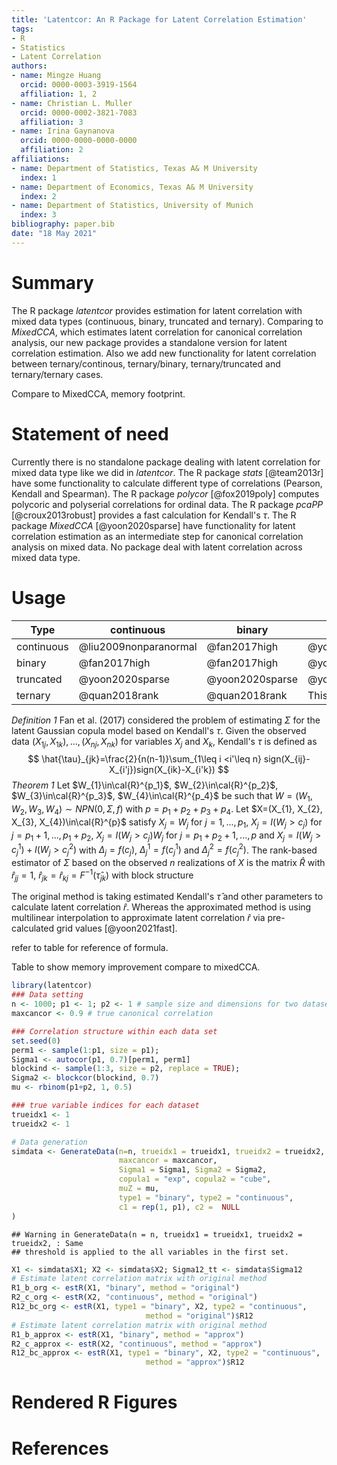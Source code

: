 ```yaml
---
title: 'Latentcor: An R Package for Latent Correlation Estimation'
tags:
- R
- Statistics
- Latent Correlation
authors:
- name: Mingze Huang
  orcid: 0000-0003-3919-1564
  affiliation: 1, 2
- name: Christian L. Muller
  orcid: 0000-0002-3821-7083
  affiliation: 3
- name: Irina Gaynanova
  orcid: 0000-0000-0000-0000
  affiliation: 2
affiliations:
- name: Department of Statistics, Texas A& M University
  index: 1
- name: Department of Economics, Texas A& M University
  index: 2
- name: Department of Statistics, University of Munich
  index: 3
bibliography: paper.bib
date: "18 May 2021"
---
```


# Summary

The R package *latentcor* provides estimation for latent correlation with mixed data types (continuous, binary, truncated and ternary). Comparing to *MixedCCA*, which estimates latent correlation for canonical correlation analysis, our new package provides a standalone version for latent correlation estimation. Also we add new functionality for latent correlation between ternary/continous, ternary/binary, ternary/truncated and ternary/ternary cases.


Compare to MixedCCA, memory footprint.

# Statement of need
Currently there is no standalone package dealing with latent correlation for mixed data type like we did in *latentcor*. The R package *stats* [@team2013r] have some functionality to calculate different type of correlations (Pearson, Kendall and Spearman). The R package *polycor* [@fox2019poly] computes polycoric and polyserial correlations for ordinal data. The R package *pcaPP* [@croux2013robust] provides a fast calculation for Kendall's $\tau$. The R package *MixedCCA* [@yoon2020sparse] have functionality for latent correlation estimation as an intermediate step for canonical correlation analysis on mixed data.
No package deal with latent correlation across mixed data type.

# Usage
 
 |Type | continuous | binary | truncated | ternary |
|-----|----------|----------|----------|----------|
|continuous | @liu2009nonparanormal | @fan2017high | @yoon2020sparse | @quan2018rank |
|binary | @fan2017high | @fan2017high | @yoon2020sparse | @quan2018rank |
|truncated | @yoon2020sparse | @yoon2020sparse | @yoon2020sparse | This paper |
|ternary | @quan2018rank | @quan2018rank | This paper | @quan2018rank |
 
*Definition 1* Fan et al. (2017) considered the problem of estimating $\Sigma$ for the latent Gaussian copula model based on Kendall's $\tau$. Given the observed data $(X_{1j}, X_{1k}), ..., (X_{nj}, X_{nk})$ for variables $X_{j}$ and $X_{k}$, Kendall's $\tau$ is defined as
$$
\hat{\tau}_{jk}=\frac{2}{n(n-1)}\sum_{1\leq i <i'\leq n} sign(X_{ij}-X_{i'j})sign(X_{ik}-X_{i'k})
$$
*Theorem 1* Let $W_{1}\in\cal{R}^{p_1}$, $W_{2}\in\cal{R}^{p_2}$, $W_{3}\in\cal{R}^{p_3}$, $W_{4}\in\cal{R}^{p_4}$ be such that $W=(W_{1}, W_{2}, W_{3}, W_{4})\sim NPN(0,\Sigma,f)$ with $p=p_{1}+p_{2}+p_{3}+p_{4}$. Let $X=(X_{1}, X_{2}, X_{3}, X_{4})\in\cal{R}^{p}$ satisfy $X_{j}=W_{j}$ for $j=1,...,p_{1}$, $X_{j}=I(W_{j}>c_{j})$ for $j=p_{1}+1,...,p_{1}+p_{2}$, $X_{j}=I(W_{j}>c_{j})W_{j}$ for $j=p_{1}+p_{2}+1,...,p$ and $X_{j}=I(W_{j}>c_{j}^{1})+I(W_{j}>c_{j}^{2})$ with $\Delta_{j}=f(c_{j})$, $\Delta_{j}^{1}=f(c_{j}^{1})$ and $\Delta_{j}^{2}=f(c_{j}^{2})$. The rank-based estimator of $\Sigma$ based on the observed $n$ realizations of $X$ is the matrix $\hat{R}$ with $\hat{r}_{jj}=1$, $\hat{r}_{jk}=\hat{r}_{kj}=F^{-1}(\hat{\tau}_{jk})$ with block structure
<!--
$$
\hat{R}=\left(\begin{array}\\
F^{-1}_{CC}(\hat{\tau})\hspace{.2in} F^{-1}_{CB}(\hat{\tau})\hspace{.2in} F^{-1}_{CT}(\hat{\tau})\hspace{.2in} F^{-1}_{CN}(\hat{\tau})\\
F^{-1}_{BC}(\hat{\tau})\hspace{.2in} F^{-1}_{BB}(\hat{\tau})\hspace{.2in} F^{-1}_{BT}(\hat{\tau})\hspace{.2in} F^{-1}_{BN}(\hat{\tau})\\
F^{-1}_{TC}(\hat{\tau})\hspace{.2in} F^{-1}_{TB}(\hat{\tau})\hspace{.2in} F^{-1}_{TT}(\hat{\tau})\hspace{.2in} F^{-1}_{TN}(\hat{\tau})\\
F^{-1}_{NC}(\hat{\tau})\hspace{.2in} F^{-1}_{NB}(\hat{\tau})\hspace{.2in} F^{-1}_{NT}(\hat{\tau})\hspace{.2in} F^{-1}_{NN}(\hat{\tau})
\end{array}\right)
$$
-->
The original method is taking estimated Kendall's $\hat{\tau}$ and other parameters to calculate latent correlation $\hat{r}$. Whereas the approximated method is using multilinear interpolation to approximate latent correlation $\hat{r}$ via pre-calculated grid values [@yoon2021fast].


refer to table for reference of formula.
 
 
 Table to show memory improvement compare to mixedCCA.

```r
library(latentcor)
### Data setting
n <- 1000; p1 <- 1; p2 <- 1 # sample size and dimensions for two datasets.
maxcancor <- 0.9 # true canonical correlation

### Correlation structure within each data set
set.seed(0)
perm1 <- sample(1:p1, size = p1);
Sigma1 <- autocor(p1, 0.7)[perm1, perm1]
blockind <- sample(1:3, size = p2, replace = TRUE);
Sigma2 <- blockcor(blockind, 0.7)
mu <- rbinom(p1+p2, 1, 0.5)

### true variable indices for each dataset
trueidx1 <- 1
trueidx2 <- 1

# Data generation
simdata <- GenerateData(n=n, trueidx1 = trueidx1, trueidx2 = trueidx2,
                        maxcancor = maxcancor,
                        Sigma1 = Sigma1, Sigma2 = Sigma2,
                        copula1 = "exp", copula2 = "cube",
                        muZ = mu,
                        type1 = "binary", type2 = "continuous",
                        c1 = rep(1, p1), c2 =  NULL
)
```

```
## Warning in GenerateData(n = n, trueidx1 = trueidx1, trueidx2 = trueidx2, : Same
## threshold is applied to the all variables in the first set.
```

```r
X1 <- simdata$X1; X2 <- simdata$X2; Sigma12_tt <- simdata$Sigma12
# Estimate latent correlation matrix with original method
R1_b_org <- estR(X1, "binary", method = "original")
R2_c_org <- estR(X2, "continuous", method = "original")
R12_bc_org <- estR(X1, type1 = "binary", X2, type2 = "continuous",
                              method = "original")$R12
# Estimate latent correlation matrix with original method
R1_b_approx <- estR(X1, "binary", method = "approx")
R2_c_approx <- estR(X2, "continuous", method = "approx")
R12_bc_approx <- estR(X1, type1 = "binary", X2, type2 = "continuous",
                              method = "approx")$R12
```

# Rendered R Figures

# References
